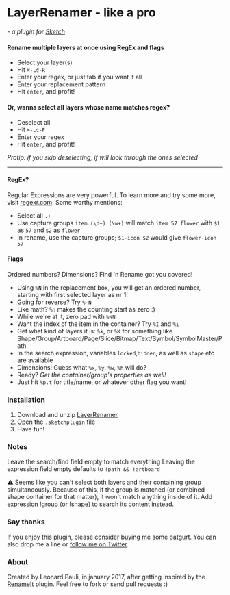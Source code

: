 # LayerRenamer - like a pro
*- a plugin for [Sketch](https://sketchapp.com/)*

#### Rename multiple layers at once using RegEx and flags
- Select your layer(s)
- Hit `⌘-⎇-R`
- Enter your regex, or just tab if you want it all
- Enter your replacement pattern
- Hit `enter`, and profit!

#### Or, wanna select all layers whose name matches regex?
- Deselect all 
- Hit `⌘-⎇-F`
- Enter your regex
- Hit `enter`, and profit!

*Protip: if you skip deselecting, if will look through the ones selected*

---

#### RegEx?
Regular Expressions are very powerful. To learn more and try some more, visit [regexr.com](http://regexr.com). Some worthy mentions:
- Select all `.+`
- Use capture groups `item (\d+) (\w+)` will match `item 57 flower` with `$1` as `57` and `$2` as `flower`
- In rename, use the capture groups; `$1-icon $2` would give `flower-icon 57`

#### Flags
Ordered numbers? Dimensions? Find 'n Rename got you covered!
- Using `%N` in the replacement box, you will get an ordered number, starting with first selected layer as nr 1!
- Going for reverse? Try `%-N`
- Like math? `%n` makes the counting start as zero :)
- While we're at it, zero pad with `%NN`
- Want the index of the item in the container? Try `%I` and `%i`
- Get what kind of layers it is: `%k`, or `%K` for something like Shape/Group/Artboard/Page/Slice/Bitmap/Text/Symbol/SymbolMaster/Path
- In the search expression, variables `locked`,`hidden`, as well as `shape` etc are available
- Dimensions! Guess what `%x`, `%y`, `%w`, `%h` will do?
- Ready? *Get the container/group's properties as well!*
- Just hit `%p.t` for title/name, or whatever other flag you want!


### Installation
1. Download and unzip [LayerRenamer](https://github.com/LeonardPauli/LayerRenamer/archive/master.zip)
2. Open the `.sketchplugin` file
3. Have fun!

### Notes
Leave the search/find field empty to match everything
Leaving the expression field empty defaults to `!path && !artboard`

⚠️ Seems like you can't select both layers and their containing group simultaneously. Because of this, if the group is matched (or combined shape container for that matter), it won't match anything inside of it. Add expression !group (or !shape) to search its content instead.
 
### Say thanks
If you enjoy this plugin, please consider [buying me some oatgurt](https://www.paypal.me/leonardpauli/5USD). You can also drop me a line or [follow  me on Twitter](http://twitter.com/leonardpauli).

### About
Created by Leonard Pauli, in january 2017, after getting inspired by the [RenameIt](https://github.com/rodi01/RenameIt) plugin. Feel free to fork or send pull requests :)